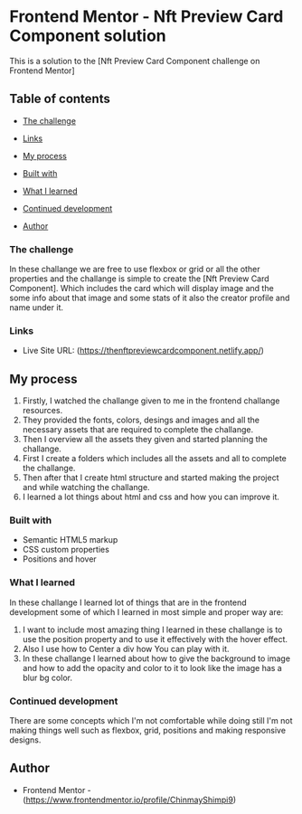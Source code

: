 # Frontend Mentor - Nft Preview Card Component solution

This is a solution to the [Nft Preview Card Component challenge on Frontend Mentor]

## Table of contents

- [The challenge](#the-challenge)

- [Links](#links)

- [My process](#my-process)

- [Built with](#built-with)

- [What I learned](#what-i-learned)

- [Continued development](#continued-development)

- [Author](#author)


### The challenge

In these challange we are free to use flexbox or grid or all the other properties and the challange is simple to create the [Nft Preview Card Component].
Which includes the card which will display image and the some info about that image and some stats of it also the creator profile and name under it.


### Links

- Live Site URL: (https://thenftpreviewcardcomponent.netlify.app/)


## My process

1. Firstly, I watched the challange given to me in the frontend challange resources.
2. They provided the fonts, colors, desings and images and all the necessary assets that are required to complete the challange.
3. Then I overview all the assets they  given and started planning the challange.
4. First I create a folders which includes all the assets and all to complete the challange.
5. Then after that I create html structure  and started making the project and while watching the challange.
6. I learned a lot things about html and css and how you can improve it.


### Built with

- Semantic HTML5 markup
- CSS custom properties
- Positions and hover


### What I learned

In these challange I learned lot of things that are in the frontend development some of which  I learned in most simple and proper way are:

1. I want to include most amazing thing I learned in these challange is to use the position property and to use it effectively with the hover effect.
2. Also I use how to Center a div how You can play with it.
3. In these challange I learned about how to give the background to image and how to add the opacity and color to it to look like the image has a blur bg color.


### Continued development

There are some concepts which I'm not comfortable while doing still I'm not making things well such as flexbox, grid, positions and making responsive designs.

## Author

- Frontend Mentor - (https://www.frontendmentor.io/profile/ChinmayShimpi9)
